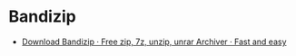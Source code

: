 # Bandizip

- [Download Bandizip · Free zip, 7z, unzip, unrar Archiver · Fast and easy](https://www.bandisoft.com/bandizip/)
